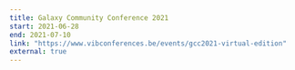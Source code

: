 ```yaml
---
title: Galaxy Community Conference 2021
start: 2021-06-28
end: 2021-07-10
link: "https://www.vibconferences.be/events/gcc2021-virtual-edition"
external: true
---
```


